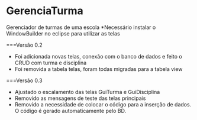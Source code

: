 # GerenciaTurma
Gerenciador de turmas de uma escola
*Necessário instalar o WindowBuilder no eclipse para utilizar as telas

===Versão 0.2
- Foi adicionada novas telas, conexão com o banco de dados e feito o CRUD com turma e disciplina
- Foi removida a tabela telas, foram todas migradas para a tabela view

===Versão 0.3
- Ajustado o escalamento das telas GuiTurma e GuiDisciplina
- Removido as mensagens de teste das telas principais
- Removido a necessidade de colocar o código para a inserção de dados. O código é gerado automaticamente pelo BD.


